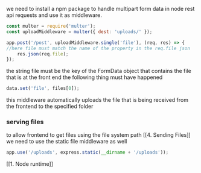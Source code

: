 we need to install a npm package to handle multipart form data in node rest api requests and use it as middleware.

```js
const multer = require('multer');
const uploadMiddleware = multer({ dest: 'uploads/' });

app.post('/post', uploadMiddleware.single('file'), (req, res) => {
//here file must match the name of the property in the req.file json
	res.json(req.file);
});
```

the string file must be the key of the FormData object that contains the file that is at the front end the following thing must have happened

```jsx
data.set('file', files[0]);
```

this middleware automatically uploads the file that is being received from the frontend to the specified folder
### serving files
to allow frontend to get files using the file system path [[4. Sending Files]] we need to use the static file middleware as well
```js
app.use('/uploads', express.static(__dirname + '/uploads'));
```



[[1. Node runtime]]